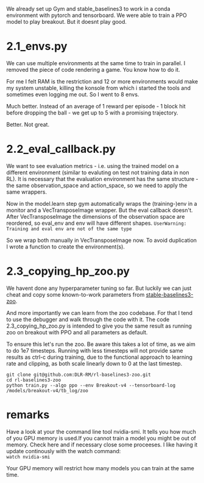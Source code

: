 

We already set up Gym and stable_baselines3 to work in a conda environment with pytorch and tensorboard. We were able to train a PPO model to play breakout. But it doesnt play good.



# 2.1_envs.py
We can use multiple environments at the same time to train in parallel. I removed the piece of code rendering a game. You know how to do it.

For me I felt RAM is the restriction and 12 or more environments would make my system unstable, killing the konsole from which i started the tools and sometimes even logging me out. So I went to 8 envs.

Much better. Instead of an average of 1 reward per episode - 1 block hit before dropping the ball - we get up to 5 with a promising trajectory.


Better. Not great.


# 2.2_eval_callback.py
We want to see evaluation metrics - i.e. using the trained model on a different environment (similar to evaluting on test not training data in non RL). It is necessary that the evaluation environment has the same structure - the same observation_space and action_space, so we need to apply the same wrappers.

Now in the model.learn step gym automatically wraps the (training-)env in a monitor and a VecTransposeImage wrapper. But the eval callback doesn't. After VecTransposeImage the dimensions of the observation space are reordered, so eval_env and env will have different shapes.
```UserWarning: Training and eval env are not of the same type```

So we wrap both manually in VecTransposeImage now. To avoid duplication I wrote a function to create the environment(s).


# 2.3_copying_hp_zoo.py
We havent done any hyperparameter tuning so far. But luckily we can just cheat and copy some known-to-work parameters from [stable-baselines3-zoo](https://github.com/DLR-RM/rl-baselines3-zoo/blob/master/hyperparams/ppo.yml).

And more importantly we can learn from the zoo codebase. For that I tend to use the debugger and walk through the code with it. The code 2.3_copying_hp_zoo.py is intended to give you the same result as running zoo on breakout with PPO and all parameters as default.

To ensure this let's run the zoo. Be aware this takes a lot of time, as we aim to do 1e7 timesteps. Running with less timesteps will not provide same results as ctrl-c during training, due to the functional approach to learning rate and clipping, as both scale linearly down to 0 at the last timestep.

```
git clone git@github.com:DLR-RM/rl-baselines3-zoo.git
cd rl-baselines3-zoo
python train.py --algo ppo --env Breakout-v4 --tensorboard-log /models/breakout-v4/tb_log/zoo
```



# remarks

Have a look at your the command line tool nvidia-smi. It tells you how much of you GPU memory is used.If you cannot train a model you might be out of memory. Check here and if necessary close some proceeses. I like having it update continously with the watch command:<br>
<code>watch nvidia-smi</code><br>

Your GPU memory will restrict how many models you can train at the same time.
